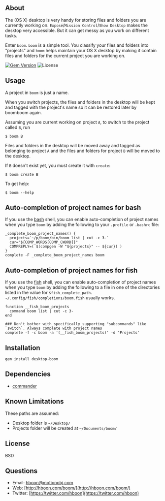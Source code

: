 About
---
The (OS X) desktop is very handy for storing files and folders you are currently working on. `Exposé`/`Mission Control`/`Show Desktop` makes the desktop very accessible. But it can get messy as you work on different tasks.

Enter `boom`. `boom` is a simple tool. You classify your files and folders into "projects" and `boom` helps maintain your OS X desktop by making it contain files and folders for the current project you are working on.

[![Gem Version](https://badge.fury.io/rb/desktop-boom.svg)](https://badge.fury.io/rb/desktop-boom)
![License](https://img.shields.io/github/license/hboon/boom.svg)

Usage
---
A project in `boom` is just a name.

When you switch projects, the files and folders in the desktop will be kept and tagged with the project's name so it can be restored later by boomboom again.

Assuming you are current working on project `A`, to switch to the project called `B`, run

```
$ boom B
```

Files and folders in the desktop will be moved away and tagged as belonging to project `A` and the files and folders for project `B` will be moved to the desktop.

If `B` doesn't exist yet, you must create it with `create`:

```
$ boom create B
```

To get help:

```
$ boom --help
```

Auto-completion of project names for bash
---
If you use the [bash](https://www.gnu.org/software/bash/) shell, you can enable auto-completion of project names when you type `boom` by adding the following to your `.profile` or `.bashrc` file:

```
_complete_boom_project_names() {
  projects=`~/p/boom/bin/boom list | cut -c 3-`
  cur="${COMP_WORDS[COMP_CWORD]}"
  COMPREPLY=( $(compgen -W "${projects}" -- ${cur}) )
}
complete -F _complete_boom_project_names boom
```

Auto-completion of project names for fish
---
If you use the [fish](https://fishshell.com) shell, you can enable auto-completion of project names when you type `boom` by adding the following to a file in one of the directories listed in the value for `$fish_complete_path`. `~/.config/fish/completions/boom.fish` usually works.

```
function __fish_boom_projects
  command boom list | cut -c 3-
end

### Don't bother with specifically supporting "subcommands" like `switch`. Always complete with project names
complete -f -c boom -a '(__fish_boom_projects)' -d 'Projects'
```

Installation
---
`gem install desktop-boom`

Dependencies
---
* [commander](https://github.com/tj/commander)

Known Limitations
---
These paths are assumed:

* Desktop folder is  `~/Desktop/`
* Projects folder will be created at `~/Documents/boom/`

License
---
BSD

Questions
---
* Email: [hboon@motionobj.com](mailto:hboon@motionobj.com)
* Web: [http://hboon.com/boom/](http://hboon.com/boom/)
* Twitter: [https://twitter.com/hboon](https://twitter.com/hboon)
